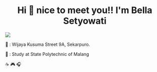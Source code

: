 # <div align = "center">Hi 👋 nice to meet you!! I'm Bella Setyowati</div>

![](https://komarev.com/ghpvc/?username=b-bella99&color=ff69b4)</div>



🏡  : Wijaya Kusuma Street 9A, Sekarpuro.

🏢  : Study at State Polytechnic of Malang

☕️ 🎮 🎧

<!--
**b-bella99/b-bella99** is a ✨ _special_ ✨ repository because its `README.md` (this file) appears on your GitHub profile.

Here are some ideas to get you started:

- 🔭 I’m currently working on ...
- 🌱 I’m currently learning ...
- 👯 I’m looking to collaborate on ...
- 🤔 I’m looking for help with ...
- 💬 Ask me about ...
- 📫 How to reach me: ...
- 😄 Pronouns: ...
- ⚡ Fun fact: ...
-->
